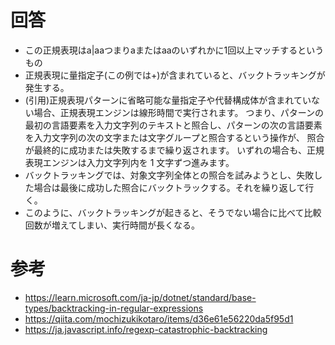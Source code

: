 # 回答

- この正規表現はa|aaつまりaまたはaaのいずれかに1回以上マッチするというもの
- 正規表現に量指定子(この例では+)が含まれていると、バックトラッキングが発生する。
- (引用)正規表現パターンに省略可能な量指定子や代替構成体が含まれていない場合、正規表現エンジンは線形時間で実行されます。 つまり、パターンの最初の言語要素を入力文字列のテキストと照合し、パターンの次の言語要素を入力文字列の次の文字または文字グループと照合するという操作が、 照合が最終的に成功または失敗するまで繰り返されます。 いずれの場合も、正規表現エンジンは入力文字列内を 1 文字ずつ進みます。
- バックトラッキングでは、対象文字列全体との照合を試みようとし、失敗した場合は最後に成功した照合にバックトラックする。それを繰り返して行く。
- このように、バックトラッキングが起きると、そうでない場合に比べて比較回数が増えてしまい、実行時間が長くなる。

# 参考

- https://learn.microsoft.com/ja-jp/dotnet/standard/base-types/backtracking-in-regular-expressions
- https://qiita.com/mochizukikotaro/items/d36e61e56220da5f95d1
- https://ja.javascript.info/regexp-catastrophic-backtracking
